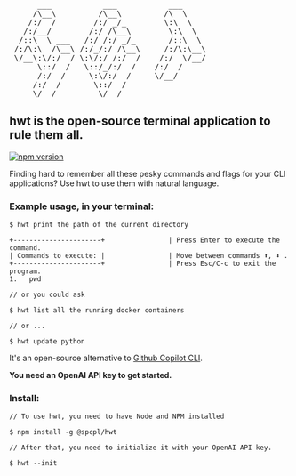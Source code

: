 <pre>      ___           ___           ___     
     /\__\         /\__\         /\  \    
    /:/  /        /:/ _/_        \:\  \   
   /:/__/        /:/ /\__\        \:\  \  
  /::\  \ ___   /:/ /:/ _/_       /::\  \ 
 /:/\:\  /\__\ /:/_/:/ /\__\     /:/\:\__\
 \/__\:\/:/  / \:\/:/ /:/  /    /:/  \/__/
      \::/  /   \::/_/:/  /    /:/  /     
      /:/  /     \:\/:/  /     \/__/      
     /:/  /       \::/  /                 
     \/__/         \/__/  </pre> 

## hwt is the open-source terminal application to rule them all.

[![npm version](https://badge.fury.io/js/@spcpl%2Fhwt.svg)](https://badge.fury.io/js/@spcpl%2Fhwt)

Finding hard to remember all these pesky commands and flags for your CLI applications? Use hwt to use them with natural language.

### Example usage, in your terminal:

```
$ hwt print the path of the current directory

+----------------------+                | Press Enter to execute the command.
| Commands to execute: |                | Move between commands ⬆, ⬇ .
+----------------------+                | Press Esc/C-c to exit the program.
1.   pwd

// or you could ask

$ hwt list all the running docker containers

// or ...

$ hwt update python
```

It's an open-source alternative to [Github Copilot CLI](https://githubnext.com/projects/copilot-cli). 

**You need an OpenAI API key to get started.**

### Install:

```
// To use hwt, you need to have Node and NPM installed

$ npm install -g @spcpl/hwt

// After that, you need to initialize it with your OpenAI API key.

$ hwt --init
```
